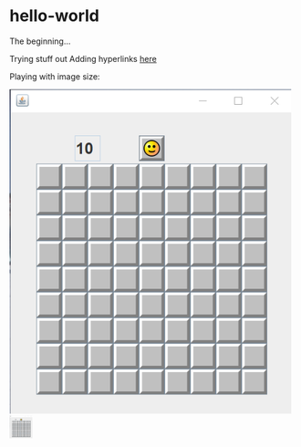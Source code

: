 # hello-world
The beginning...

Trying stuff out
Adding hyperlinks [here](https://upcjmi19.github.io/cs/index.html)

Playing with image size:

![original](/1.png)
<img src="1.png" alt="Tinkered" width="40px" height=40px/>
